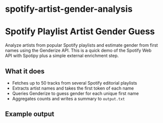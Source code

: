# spotify-artist-gender-analysis

# Spotify Playlist Artist Gender Guess

Analyze artists from popular Spotify playlists and estimate gender from first names using the Genderize API. This is a quick demo of the Spotify Web API with Spotipy plus a simple external enrichment step.

## What it does
- Fetches up to 50 tracks from several Spotify editorial playlists
- Extracts artist names and takes the first token of each name
- Queries Genderize to guess gender for each unique first name
- Aggregates counts and writes a summary to `output.txt`

## Example output
